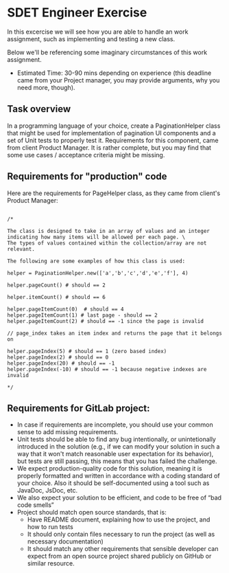 # SDET Engineer Exercise

In this excercise we will see how you are able to handle an work assignment, such as implementing and testing a new class.

Below we'll be referencing some imaginary circumstances of this work assignment.

- Estimated Time: 30-90 mins depending on experience (this deadline came from your Project manager, you may provide arguments, why you need more, though).

## Task overview

In a programming language of your choice, create a PaginationHelper class that might be used for implementation of pagination UI components and a set of Unit tests to properly test it.
Requirements for this component, came from client Product Manager. It is rather complete, but you may find that some use cases / acceptance criteria might be missing.

## Requirements for "production" code

Here are the requirements for PageHelper class, as they came from client's Product Manager:

```

/*

The class is designed to take in an array of values and an integer indicating how many items will be allowed per each page. \
The types of values contained within the collection/array are not relevant.

The following are some examples of how this class is used:

helper = PaginationHelper.new(['a','b','c','d','e','f'], 4)

helper.pageCount() # should == 2

helper.itemCount() # should == 6

helper.pageItemCount(0)  # should == 4
helper.pageItemCount(1) # last page - should == 2
helper.pageItemCount(2) # should == -1 since the page is invalid

// page_index takes an item index and returns the page that it belongs on

helper.pageIndex(5) # should == 1 (zero based index)
helper.pageIndex(2) # should == 0
helper.pageIndex(20) # should == -1
helper.pageIndex(-10) # should == -1 because negative indexes are invalid

*/
```

## Requirements for GitLab project:

- In case if requirements are incomplete, you should use your common sense to add missing requirements.
- Unit tests should be able to find any bug intentionally, or unintetionally introduced in the solution (e.g., if we can modify your solution in such a way that it won't match reasonable user expectation for its behavior), but tests are still passing, this means that you has failed the challenge.
- We expect production-quality code for this solution, meaning it is properly formatted and written in accordance with a coding standard of your choice. Also it should be self-documented using a tool such as JavaDoc, JsDoc, etc.
- We also expect your solution to be efficient, and code to be free of “bad code smells”
- Project should match open source standards, that is:
  - Have README document, explaining how to use the project, and how to run tests
  - It should only contain files necessary to run the project (as well as necessary documentation)
  - It should match any other requirements that sensible developer can expect from an open source project shared publicly on GitHub or similar resource.
